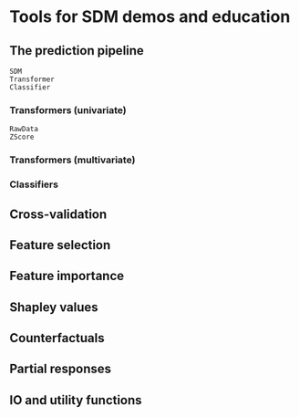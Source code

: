 # Tools for SDM demos and education

## The prediction pipeline

```@docs
SDM
Transformer
Classifier
```

### Transformers (univariate)

```@docs
RawData
ZScore
```

### Transformers (multivariate)

### Classifiers

## Cross-validation

## Feature selection

## Feature importance

## Shapley values

## Counterfactuals

## Partial responses

## IO and utility functions